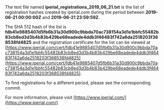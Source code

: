 The text file named **iperial_registrations_2019_06_21.txt** is the list of registration hashes created by iperial.com during the period between **2019-06-21 00:00:00Z** and **2019-06-21 23:59:59Z**.

The SHA 512 hash of the list is **fdb41e9885407d5fb6b31a30d900c9bbda70ac738154a3d1e1bbfc55482b83cb8ed3d3b4b83b429be68eadede4ddb3f46483f742a6da2518203f368538fd4825** and the registration certificate for the list can be viewed at [https://www.iperial.com/cert/fdb41e9885407d5fb6b31a30d900c9bbda70ac738154a3d1e1bbfc55482b83cb8ed3d3b4b83b429be68eadede4ddb3f46483f742a6da2518203f368538fd4825](https://www.iperial.com/cert/fdb41e9885407d5fb6b31a30d900c9bbda70ac738154a3d1e1bbfc55482b83cb8ed3d3b4b83b429be68eadede4ddb3f46483f742a6da2518203f368538fd4825).

To find registrations for a different period, please see the corresponding commit.

For more information, please visit [https://www.iperial.com/](https://www.iperial.com/)

